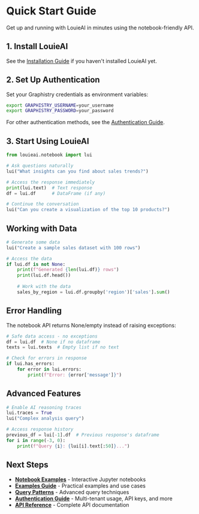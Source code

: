 # Quick Start Guide

Get up and running with LouieAI in minutes using the notebook-friendly API.

## 1. Install LouieAI

See the [Installation Guide](installation.md) if you haven't installed LouieAI yet.

## 2. Set Up Authentication

Set your Graphistry credentials as environment variables:

```bash
export GRAPHISTRY_USERNAME=your_username
export GRAPHISTRY_PASSWORD=your_password
```

For other authentication methods, see the [Authentication Guide](authentication.md).

## 3. Start Using LouieAI

```python
from louieai.notebook import lui

# Ask questions naturally
lui("What insights can you find about sales trends?")

# Access the response immediately
print(lui.text)  # Text response
df = lui.df      # DataFrame (if any)

# Continue the conversation
lui("Can you create a visualization of the top 10 products?")
```

## Working with Data

```python
# Generate some data
lui("Create a sample sales dataset with 100 rows")

# Access the data
if lui.df is not None:
    print(f"Generated {len(lui.df)} rows")
    print(lui.df.head())
    
    # Work with the data
    sales_by_region = lui.df.groupby('region')['sales'].sum()
```

## Error Handling

The notebook API returns None/empty instead of raising exceptions:

```python
# Safe data access - no exceptions
df = lui.df  # None if no dataframe
texts = lui.texts  # Empty list if no text

# Check for errors in response
if lui.has_errors:
    for error in lui.errors:
        print(f"Error: {error['message']}")
```

## Advanced Features

```python
# Enable AI reasoning traces
lui.traces = True
lui("Complex analysis query")

# Access response history
previous_df = lui[-1].df  # Previous response's dataframe
for i in range(-3, 0):
    print(f"Query {i}: {lui[i].text[:50]}...")
```

## Next Steps

- **[Notebook Examples](notebooks/01-getting-started.ipynb)** - Interactive Jupyter notebooks
- **[Examples Guide](../guides/examples.md)** - Practical examples and use cases
- **[Query Patterns](../guides/query-patterns.md)** - Advanced query techniques
- **[Authentication Guide](authentication.md)** - Multi-tenant usage, API keys, and more
- **[API Reference](../api/index.md)** - Complete API documentation